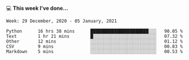 💻 **This week I've done...**

<!--START_SECTION:waka-->
```text
Week: 29 December, 2020 - 05 January, 2021

Python      16 hrs 38 mins      ██████████████████████░░░   90.05 % 
Text        1 hr 21 mins        █░░░░░░░░░░░░░░░░░░░░░░░░   07.32 % 
Other       12 mins             ░░░░░░░░░░░░░░░░░░░░░░░░░   01.12 % 
CSV         9 mins              ░░░░░░░░░░░░░░░░░░░░░░░░░   00.83 % 
Markdown    5 mins              ░░░░░░░░░░░░░░░░░░░░░░░░░   00.53 %
```
<!--END_SECTION:waka-->
